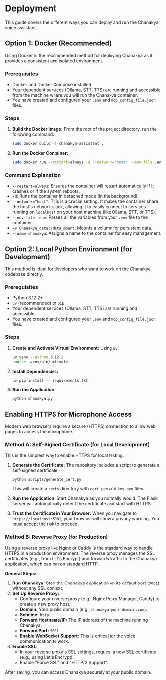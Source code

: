 # Deployment

This guide covers the different ways you can deploy and run the Chanakya voice assistant.

## Option 1: Docker (Recommended)

Using Docker is the recommended method for deploying Chanakya as it provides a consistent and isolated environment.

### Prerequisites

-   Docker and Docker Compose installed.
-   Your dependent services (Ollama, STT, TTS) are running and accessible from the machine where you will run the Chanakya container.
-   You have created and configured your `.env` and `mcp_config_file.json` files.

### Steps

1.  **Build the Docker Image:**
    From the root of the project directory, run the following command:
    ```bash
    sudo docker build -t chanakya-assistant .
    ```

2.  **Run the Docker Container:**
    ```bash
    sudo docker run --restart=always -d --network="host" --env-file .env -v Chanakya_data:/data_mount --name chanakya chanakya-assistant
    ```

### Command Explanation

-   `--restart=always`: Ensures the container will restart automatically if it crashes or if the system reboots.
-   `-d`: Runs the container in detached mode (in the background).
-   `--network="host"`: This is a crucial setting. It makes the container share the host's network stack, allowing it to easily connect to services running on `localhost` on your host machine (like Ollama, STT, or TTS).
-   `--env-file .env`: Passes all the variables from your `.env` file to the container.
-   `-v Chanakya_data:/data_mount`: Mounts a volume for persistent data.
-   `--name chanakya`: Assigns a name to the container for easy management.

## Option 2: Local Python Environment (for Development)

This method is ideal for developers who want to work on the Chanakya codebase directly.

### Prerequisites

-   Python 3.12.2+
-   `uv` (recommended) or `pip`
-   Your dependent services (Ollama, STT, TTS) are running and accessible.
-   You have created and configured your `.env` and `mcp_config_file.json` files.

### Steps

1.  **Create and Activate Virtual Environment:**
    Using `uv`:
    ```bash
    uv venv --python 3.12.2
    source .venv/bin/activate
    ```

2.  **Install Dependencies:**
    ```bash
    uv pip install -r requirements.txt
    ```

3.  **Run the Application:**
    ```bash
    python chanakya.py
    ```

## Enabling HTTPS for Microphone Access

Modern web browsers require a secure (HTTPS) connection to allow web pages to access the microphone.

### Method A: Self-Signed Certificate (for Local Development)

This is the simplest way to enable HTTPS for local testing.

1.  **Generate the Certificate:**
    The repository includes a script to generate a self-signed certificate.
    ```bash
    python scripts/generate_cert.py
    ```
    This will create a `certs` directory with `cert.pem` and `key.pem` files.

2.  **Run the Application:**
    Start Chanakya as you normally would. The Flask server will automatically detect the certificate and start with HTTPS.

3.  **Trust the Certificate in Your Browser:**
    When you navigate to `https://localhost:5001`, your browser will show a privacy warning. You must accept the risk to proceed.

### Method B: Reverse Proxy (for Production)

Using a reverse proxy like Nginx or Caddy is the standard way to handle HTTPS in a production environment. The reverse proxy manages the SSL certificates (e.g., from Let's Encrypt) and forwards traffic to the Chanakya application, which can run on standard HTTP.

**General Steps:**

1.  **Run Chanakya:** Start the Chanakya application on its default port (`5001`) without any SSL context.
2.  **Set Up Reverse Proxy:**
    -   Configure your reverse proxy (e.g., Nginx Proxy Manager, Caddy) to create a new proxy host.
    -   **Domain:** Your public domain (e.g., `chanakya.your-domain.com`).
    -   **Scheme:** `http`.
    -   **Forward Hostname/IP:** The IP address of the machine running Chanakya.
    -   **Forward Port:** `5001`.
    -   **Enable WebSocket Support:** This is critical for the voice communication to work.
3.  **Enable SSL:**
    -   In your reverse proxy's SSL settings, request a new SSL certificate (e.g., using Let's Encrypt).
    -   Enable "Force SSL" and "HTTP/2 Support".

After saving, you can access Chanakya securely at your public domain.
